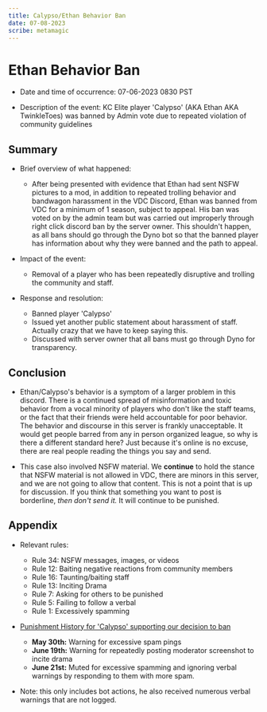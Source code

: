 ```yaml
---
title: Calypso/Ethan Behavior Ban
date: 07-08-2023
scribe: metamagic
---
```


# Ethan Behavior Ban

- Date and time of occurrence: 07-06-2023 0830 PST

- Description of the event: KC Elite player 'Calypso' (AKA Ethan AKA TwinkleToes) was banned by Admin vote due to repeated violation of community guidelines

## Summary

- Brief overview of what happened: 
  - After being presented with evidence that Ethan had sent NSFW pictures to a mod, in addition to repeated trolling behavior and bandwagon harassment in the VDC Discord, Ethan was banned from VDC for a minimum of 1 season, subject to appeal. His ban was voted on by the admin team but was carried out improperly through right click discord ban by the server owner. This shouldn't happen, as all bans should go through the Dyno bot so that the banned player has information about why they were banned and the path to appeal.
  

- Impact of the event: 
  - Removal of a player who has been repeatedly disruptive and trolling the community and staff.


- Response and resolution: 
  - Banned player 'Calypso'
  - Issued yet another public statement about harassment of staff. Actually crazy that we have to keep saying this.
  - Discussed with server owner that all bans must go through Dyno for transparency.

## Conclusion

- Ethan/Calypso's behavior is a symptom of a larger problem in this discord. There is a continued spread of misinformation and toxic behavior from a vocal minority of players who don't like the staff teams, or the fact that their friends were held accountable for poor behavior. The behavior and discourse in this server is frankly unacceptable. It would get people barred from any in person organized league, so why is there a different standard here? Just because it's online is no excuse, there are real people reading the things you say and send. 
  
- This case also involved NSFW material. We **continue** to hold the stance that NSFW material is not allowed in VDC, there are minors in this server, and we are not going to allow that content. This is not a point that is up for discussion. If you think that something you want to post is borderline, *then don't send it.* It will continue to be punished.

## Appendix

- Relevant rules: 
  - Rule 34: NSFW messages, images, or videos
  - Rule 12: Baiting negative reactions from community members
  - Rule 16: Taunting/baiting staff
  - Rule 13: Inciting Drama
  - Rule 7: Asking for others to be punished
  - Rule 5: Failing to follow a verbal
  - Rule 1: Excessively spamming


- <ins>Punishment History for 'Calypso' supporting our decision to ban</ins>
  - **May 30th:** Warning for excessive spam pings
  - **June 19th:** Warning for repeatedly posting moderator screenshot to incite drama
  - **June 21st:** Muted for excessive spamming and ignoring verbal warnings by responding to them with more spam.


- Note: this only includes bot actions, he also received numerous verbal warnings that are not logged.
